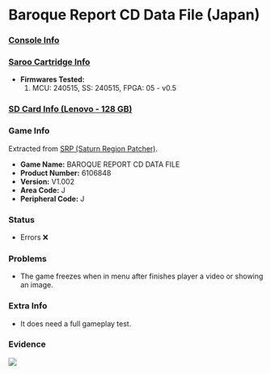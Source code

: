 # Baroque Report CD Data File (Japan)

### [Console Info](../../../../../Info/Consoles/VA13/README.md)

### [Saroo Cartridge Info](../../../../../Info/Cartridges/RetroGameParadiseStore/1.32F/README.md)

- <b>Firmwares Tested:</b>
  1. MCU: 240515, SS: 240515, FPGA: 05 - v0.5

### [SD Card Info (Lenovo - 128 GB)](../../../../../Info/SdCards/Lenovo/128GB/fat32/README.md)

### Game Info

Extracted from [SRP (Saturn Region Patcher)](https://segaxtreme.net/resources/saturn-region-patcher.81/download).

- <b>Game Name:</b> BAROQUE REPORT CD DATA FILE
- <b>Product Number:</b> 6106848
- <b>Version:</b> V1.002
- <b>Area Code:</b> J
- <b>Peripheral Code:</b> J

### Status

- Errors :x:

### Problems

- The game freezes when in menu after finishes player a video or showing an image.

### Extra Info

- It does need a full gameplay test.

### Evidence

[![](https://img.youtube.com/vi/A5nyFL-obME/0.jpg)](https://www.youtube.com/watch?v=A5nyFL-obME)
